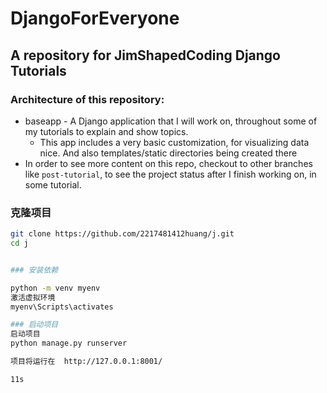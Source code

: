 # DjangoForEveryone

## A repository for JimShapedCoding Django Tutorials

### Architecture of this repository:

 - baseapp - A Django application that I will work on, throughout some of my tutorials to explain and show topics.
   - This app includes a very basic customization, for visualizing data nice. And also templates/static directories being created there
 - In order to see more content on this repo, checkout to other branches like `post-tutorial`, to see the project status after I finish working on, in some tutorial.


### 克隆项目

```bash
git clone https://github.com/2217481412huang/j.git
cd j


### 安装依赖

python -m venv myenv
激活虚拟环境
myenv\Scripts\activates

### 启动项目
启动项目
python manage.py runserver

项目将运行在  http://127.0.0.1:8001/ 

11s
